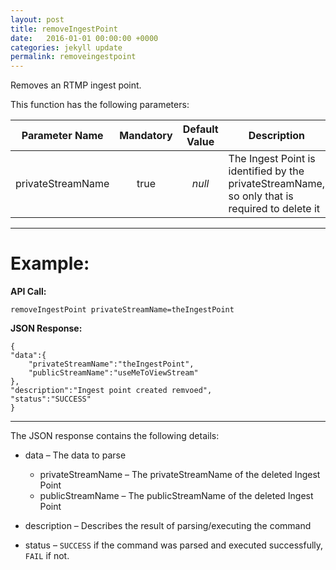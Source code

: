 ```yaml
---
layout: post
title: removeIngestPoint
date:   2016-01-01 00:00:00 +0000
categories: jekyll update
permalink: removeingestpoint
---
```


Removes an RTMP ingest point.

This function has the following parameters:

| **Parameter Name** | **Mandatory** | **Default Value** | **Description**                          |
| :----------------: | :-----------: | :---------------: | ---------------------------------------- |
| privateStreamName  |     true      |      *null*       | The Ingest Point is identified by the privateStreamName, so only that is required to delete it |

------

# **Example:**

**API Call:**

``` 
removeIngestPoint privateStreamName=theIngestPoint
```

**JSON Response:**

``` 
{
"data":{
    "privateStreamName":"theIngestPoint",
    "publicStreamName":"useMeToViewStream"
},
"description":"Ingest point created remvoed",
"status":"SUCCESS"
}
```

------

The JSON response contains the following details:

- data – The data to parse
  - privateStreamName – The privateStreamName of the deleted Ingest Point
  - publicStreamName – The publicStreamName of the deleted Ingest Point
- description – Describes the result of parsing/executing the command


- status – `SUCCESS` if the command was parsed and executed successfully, `FAIL` if not.
